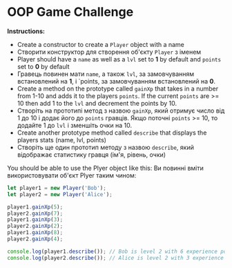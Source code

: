 # OOP Game Challenge

**Instructions:**

- Create a constructor to create a `Player` object with a name
- Створити конструктор для створення об'єкту `Player` з іменем
- Player should have a `name` as well as a `lvl` set to **1** by default and `points` set to **0** by default
- Гравець повинен мати `name`, а також `lvl`, за замовчуванням встановлений на **1**, і `points, за замовчуванням встановлений на **0**.
- Create a method on the prototype called `gainXp` that takes in a number from 1-10 and adds it to the players `points`. If the current `points` are >= 10 then add 1 to the `lvl` and decrement the points by 10.
- Створіть на прототипі метод з назвою `gainXp`, який отримує число від 1 до 10 і додає його до `points` гравців. Якщо поточні `points` >= 10, то додайте 1 до `lvl` і зменшіть очки на 10.
- Create another prototype method called `describe` that displays the players stats (name, lvl, points)
- Створіть ще один прототип методу з назвою `describe`, який відображає статистику гравця (ім'я, рівень, очки)

You should be able to use the Plyer object like this:
Ви повинні вміти використовувати об'єкт Plyer таким чином:

```js
let player1 = new Player('Bob');
let player2 = new Player('Alice');

player1.gainXp(5);
player2.gainXp(7);
player1.gainXp(3);
player2.gainXp(2);
player1.gainXp(8);
player2.gainXp(4);

console.log(player1.describe()); // Bob is level 2 with 6 experience points
console.log(player2.describe()); // Alice is level 2 with 3 experience points
```
